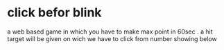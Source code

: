 # click befor blink 
 a web based game in which you have to make max point in 60sec . a hit target will be given on wich we have to click from number showing below
